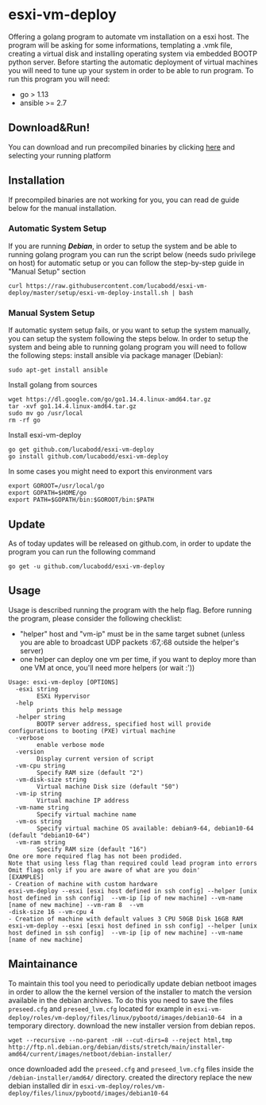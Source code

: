 # esxi-vm-deploy
Offering a golang program to automate vm installation on a esxi host.
The program will be asking for some informations, templating a .vmk file, creating a virtual disk and installing operating system via embedded BOOTP python server.
Before starting the automatic deployment of virtual machines you will need to tune up your system in order to be able to run program.
To run this program you will need:
* go > 1.13
* ansible >= 2.7

## Download&Run!
You can download and run precompiled binaries by clicking [here](https://github.com/lucabodd/esxi-vm-deploy/releases/tag/1.2.7) and selecting your running platform

## Installation
If precompiled binaries are not working for you, you can read de guide below for the manual installation.

### Automatic System Setup
If you are running ***Debian***, in order to setup the system and be able to running golang program you can run the script below (needs sudo privilege on host) for automatic setup or you can follow the step-by-step guide in "Manual Setup" section
```
curl https://raw.githubusercontent.com/lucabodd/esxi-vm-deploy/master/setup/esxi-vm-deploy-install.sh | bash
```

### Manual System Setup
If automatic system setup fails, or you want to setup the system manually, you can setup the system following the steps below.
In order to setup the system and being able to running golang program you will need to follow the following steps:
install ansible via package manager (Debian):
```
sudo apt-get install ansible
```
Install golang from sources
```
wget https://dl.google.com/go/go1.14.4.linux-amd64.tar.gz
tar -xvf go1.14.4.linux-amd64.tar.gz
sudo mv go /usr/local
rm -rf go
```
Install esxi-vm-deploy
```
go get github.com/lucabodd/esxi-vm-deploy
go install github.com/lucabodd/esxi-vm-deploy
```
In some cases you might need to export this environment vars
```
export GOROOT=/usr/local/go
export GOPATH=$HOME/go
export PATH=$GOPATH/bin:$GOROOT/bin:$PATH
```

## Update
As of today updates will be released on github.com, in order to update the program you can run the following command
```
go get -u github.com/lucabodd/esxi-vm-deploy
```

## Usage
Usage is described running the program with the help flag.
Before running the program, please consider the following checklist:
* "helper" host and "vm-ip" must be in the same target subnet (unless you are able to broadcast UDP packets :67,:68 outside the helper's server)
* one helper can deploy one vm per time, if you want to deploy more than one VM at once, you'll need more helpers (or wait :'))

```
Usage: esxi-vm-deploy [OPTIONS]
  -esxi string
        ESXi Hypervisor
  -help
        prints this help message
  -helper string
        BOOTP server address, specified host will provide configurations to booting (PXE) virtual machine
  -verbose
        enable verbose mode
  -version
        Display current version of script
  -vm-cpu string
        Specify RAM size (default "2")
  -vm-disk-size string
        Virtual machine Disk size (default "50")
  -vm-ip string
        Virtual machine IP address
  -vm-name string
        Specify virtual machine name
  -vm-os string
        Specify virtual machine OS available: debian9-64, debian10-64 (default "debian10-64")
  -vm-ram string
        Specify RAM size (default "16")
One ore more required flag has not been prodided.
Note that using less flag than required could lead program into errors
Omit flags only if you are aware of what are you doin'
[EXAMPLES]
- Creation of machine with custom hardware
esxi-vm-deploy --esxi [esxi host defined in ssh config] --helper [unix host defined in ssh config]  --vm-ip [ip of new machine] --vm-name [name of new machine] --vm-ram 8  --vm
-disk-size 16 --vm-cpu 4
- Creation of machine with default values 3 CPU 50GB Disk 16GB RAM
esxi-vm-deploy --esxi [esxi host defined in ssh config] --helper [unix host defined in ssh config]  --vm-ip [ip of new machine] --vm-name [name of new machine]
```

## Maintainance
To maintain this tool you need to periodically update debian netboot images in order to allow the the kernel version of the installer to match the version available in the debian archives.
To do this you need to save the files ```preseed.cfg``` and ```preseed_lvm.cfg``` located for example in ```esxi-vm-deploy/roles/vm-deploy/files/linux/pybootd/images/debian10-64 ``` in a temporary directory.
download the new installer version from debian repos.
```
wget --recursive --no-parent -nH --cut-dirs=8 --reject html,tmp http://ftp.nl.debian.org/debian/dists/stretch/main/installer-amd64/current/images/netboot/debian-installer/
```

once downloaded add the  ```preseed.cfg``` and ```preseed_lvm.cfg``` files inside the ```/debian-installer/amd64/``` directory.
created the directory replace the new debian installed dir in ```esxi-vm-deploy/roles/vm-deploy/files/linux/pybootd/images/debian10-64 ```
